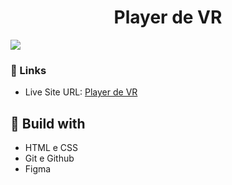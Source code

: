 <h1 align="center">Player de VR</h1>

![](./assets/screenshot.png)

### 🔗 Links

- Live Site URL: [Player de VR](https://lucazcruz.github.io/bora-codar/vr-player/)

## 🚀 Build with

- HTML e CSS
- Git e Github
- Figma
